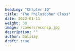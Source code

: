 ```yaml
---
heading: "Chapter 10"
title: "The Philosopher Class"
date: 2022-01-11
weight: 30
image: /covers/econsp.jpg
description: ""
author: Dalisay
draft: true
---
```


